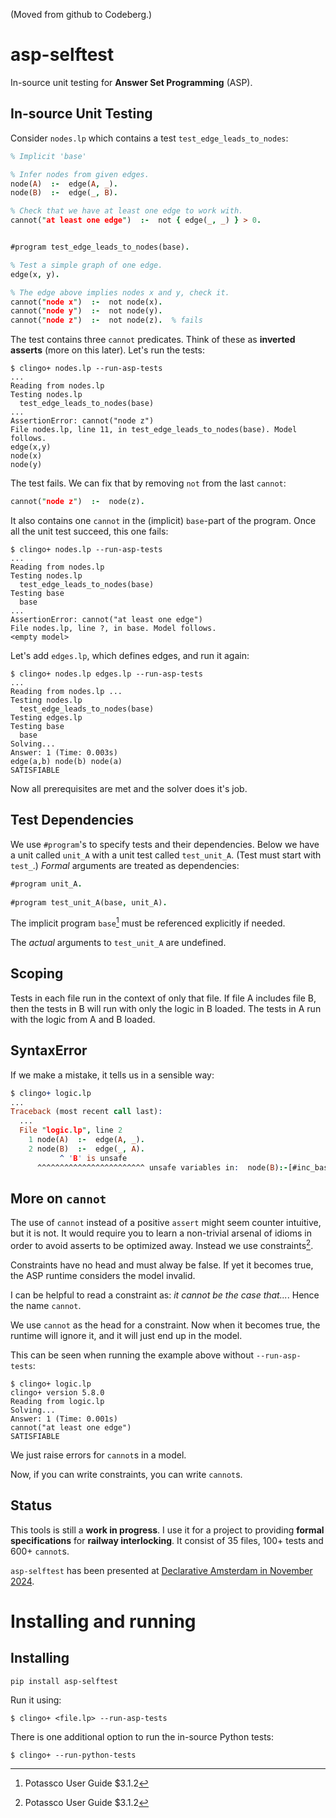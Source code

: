 (Moved from github to Codeberg.)

# asp-selftest

In-source unit testing for **Answer Set Programming** (ASP).


## In-source Unit Testing

Consider `nodes.lp` which contains a test `test_edge_leads_to_nodes`:

```prolog
% Implicit 'base'

% Infer nodes from given edges.
node(A)  :-  edge(A, _).
node(B)  :-  edge(_, B).

% Check that we have at least one edge to work with.
cannot("at least one edge")  :-  not { edge(_, _) } > 0.


#program test_edge_leads_to_nodes(base).

% Test a simple graph of one edge.
edge(x, y).

% The edge above implies nodes x and y, check it.
cannot("node x")  :-  not node(x).
cannot("node y")  :-  not node(y).
cannot("node z")  :-  not node(z).  % fails
````

The test contains three `cannot` predicates. Think of these as **inverted asserts** (more on this later). Let's run the tests:


```shell
$ clingo+ nodes.lp --run-asp-tests
...
Reading from nodes.lp
Testing nodes.lp
  test_edge_leads_to_nodes(base)
...
AssertionError: cannot("node z")
File nodes.lp, line 11, in test_edge_leads_to_nodes(base). Model follows.
edge(x,y)
node(x)
node(y)
```

The test fails. We can fix that by removing `not` from the last `cannot`:

```prolog
cannot("node z")  :-  node(z).
```

It also contains one `cannot` in the (implicit) `base`-part of the program. Once all the unit test succeed, this one fails:


```shell
$ clingo+ nodes.lp --run-asp-tests
...
Reading from nodes.lp
Testing nodes.lp
  test_edge_leads_to_nodes(base)
Testing base
  base
...
AssertionError: cannot("at least one edge")
File nodes.lp, line ?, in base. Model follows.
<empty model>
```

Let's add `edges.lp`, which defines edges, and run it again:


```shell
$ clingo+ nodes.lp edges.lp --run-asp-tests
...
Reading from nodes.lp ...
Testing nodes.lp
  test_edge_leads_to_nodes(base)
Testing edges.lp
Testing base
  base
Solving...
Answer: 1 (Time: 0.003s)
edge(a,b) node(b) node(a)
SATISFIABLE
```

Now all prerequisites are met and the solver does it's job.



## Test Dependencies

We use `#program`'s to specify tests and their dependencies. Below we have a unit called `unit_A` with a unit test called `test_unit_A`. (Test must start with `test_`.) *Formal* arguments are treated as dependencies:

```prolog
#program unit_A.
    
#program test_unit_A(base, unit_A).
```

The implicit program `base`[^guide] must be referenced explicitly if needed.

The *actual* arguments to `test_unit_A` are undefined.


## Scoping

Tests in each file run in the context of only that file. If file A includes file B, then the tests in B will run with only the logic in B loaded. The tests in A run with the logic from A and B loaded.


## SyntaxError

If we make a mistake, it tells us in a sensible way:

```prolog
$ clingo+ logic.lp
...
Traceback (most recent call last):
  ...
  File "logic.lp", line 2
    1 node(A)  :-  edge(A, _).
    2 node(B)  :-  edge(_, A).
           ^ 'B' is unsafe
      ^^^^^^^^^^^^^^^^^^^^^^^^ unsafe variables in:  node(B):-[#inc_base];edge(#Anon0,A).
```

## More on `cannot`

The use of `cannot` instead of a positive `assert` might seem counter intuitive, but it is not. It would require you to learn a non-trivial arsenal of idioms in order to avoid asserts to be optimized away. Instead we use constraints[^guide].

[^guide]: Potassco User Guide $3.1.2

Constraints have no head and must alway be false. If yet it becomes true, the ASP runtime considers the model invalid. 

I can be helpful to read a constraint as: *it cannot be the case that...*.  Hence the name `cannot`.

We use `cannot` as the head for a constraint. Now when it becomes true, the runtime will ignore it, and it will just end up in the model.

This can be seen when running the example above without `--run-asp-tests`:

```shell
$ clingo+ logic.lp
clingo+ version 5.8.0
Reading from logic.lp
Solving...
Answer: 1 (Time: 0.001s)
cannot("at least one edge")
SATISFIABLE
```

We just raise errors for `cannot`s in a model. 

Now, if you can write constraints, you can write `cannot`s.


## Status

This tools is still a **work in progress**. I use it for a project to providing **formal specifications** for **railway interlocking**. It consist of 35 files, 100+ tests and 600+ `cannot`s.


`asp-selftest` has been presented at [Declarative Amsterdam in November 2024](https://declarative.amsterdam/program-2024).


# Installing and running

## Installing

    pip install asp-selftest

Run it using:

    $ clingo+ <file.lp> --run-asp-tests

There is one additional option to run the in-source Python tests:

    $ clingo+ --run-python-tests
